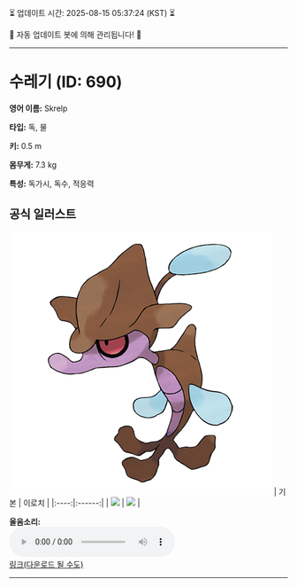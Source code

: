 
⏳ 업데이트 시간: 2025-08-15 05:37:24 (KST) ⏳

🤖 자동 업데이트 봇에 의해 관리됩니다! 🤖

---

# 수레기 (ID: 690)
**영어 이름:** Skrelp

**타입:** 독, 물

**키:** 0.5 m

**몸무게:** 7.3 kg

**특성:** 독가시, 독수, 적응력

## 공식 일러스트
![](https://raw.githubusercontent.com/PokeAPI/sprites/master/sprites/pokemon/other/official-artwork/690.png)
| 기본 | 이로치 |
|:----:|:------:|
| <img src="http://play.pokemonshowdown.com/sprites/ani/skrelp.gif" width="200"> | <img src="http://play.pokemonshowdown.com/sprites/ani-shiny/skrelp.gif" width="200"> |

**울음소리:**<br><audio controls src="https://raw.githubusercontent.com/PokeAPI/cries/main/cries/pokemon/latest/690.ogg"></audio><br> [링크(다운로드 될 수도)](https://raw.githubusercontent.com/PokeAPI/cries/main/cries/pokemon/latest/690.ogg)


---
